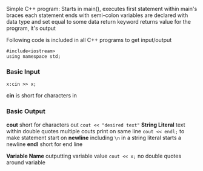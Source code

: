 Simple C++ program: 
	Starts in main(), executes first statement within main's braces
	each statement ends with semi-colon 
	variables are declared with data type and set equal to some data
	return keyword returns value for the program, it's output

Following code is included in all C++ programs to get input/output
```
#include<iostream>
using namespace std; 
```

### Basic Input
```
x:cin >> x; 
```

**cin** is short for characters in 

### Basic Output
**cout**
	short for characters out 
	`cout << "desired text"`
**String Literal**
	text within double quotes 
	multiple couts print on same line 
	`cout << endl;` to make statement start on **newline**
		including `\n` in a string literal starts a newline
**endl** 
	short for end line 

**Variable Name**
outputting variable value 
	`cout << x;`
	no double quotes around variable 



